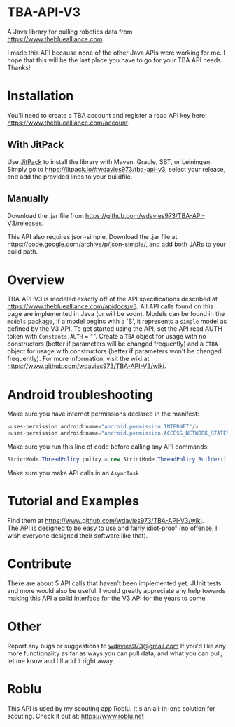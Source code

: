 # TBA-API-V3
A Java library for pulling robotics data from https://www.thebluealliance.com.

I made this API because none of the other Java APIs were working for me. I hope that this will be the last place you have to go for your TBA API needs. Thanks!
# Installation
You'll need to create a TBA account and register a read API key
here: https://www.thebluealliance.com/account.
## With JitPack
Use [JitPack](https://jitpack.io) to install the library with Maven, Gradle, SBT, or Leiningen. Simply go to https://jitpack.io/#wdavies973/tba-api-v3, select your release, and add the provided lines to your buildfile.

## Manually
Download the .jar file from https://github.com/wdavies973/TBA-API-V3/releases.

This API also requires json-simple. Download the .jar file at https://code.google.com/archive/p/json-simple/, and add both JARs to your build path.

# Overview
TBA-API-V3 is modeled exactly off of the API specifications described at https://www.thebluealliance.com/apidocs/v3. All API
calls found on this page are implemented in Java (or will be soon). Models can be found in the ```models``` package, if a model
begins with a 'S', it represents a ```simple``` model as defined by the V3 API. To get started using the API, set the
API read AUTH token with `Constants.AUTH` = "<auth-token>". Create a ```TBA``` object for usage with no constructors (better if parameters
will be changed frequently) and a ```CTBA``` object for usage with constructors (better if parameters won't be changed frequently).
For more information, visit the wiki at https://www.github.com/wdavies973/TBA-API-V3/wiki.

# Android troubleshooting
Make sure you have internet permissions declared in the manifest:  
```java
<uses-permission android:name="android.permission.INTERNET"/> 
<uses-permission android:name="android.permission.ACCESS_NETWORK_STATE"/>
 ```

Make sure you run this line of code before calling any API commands:  
```java
StrictMode.ThreadPolicy policy = new StrictMode.ThreadPolicy.Builder().permitNetwork().build(); StrictMode.setThreadPolicy(policy);
```

Make sure you make API calls in an ```AsyncTask```

# Tutorial and Examples
Find them at https://www.github.com/wdavies973/TBA-API-V3/wiki.  
The API is designed to be easy to use and fairly idiot-proof (no offense, I wish everyone designed their software like that).

# Contribute
There are about 5 API calls that haven't been implemented yet. JUnit tests and more would also be useful.
I would greatly appreciate any help towards making this API a solid interface for the V3 API for the years to come.

# Other
Report any bugs or suggestions to wdavies973@gmail.com
If you'd like any more functionality as far as ways you can pull data, and what you can pull, let me know and I'll add it right away.

# Roblu
This API is used by my scouting app Roblu. It's an all-in-one solution for scouting.
Check it out at: https://www.roblu.net


